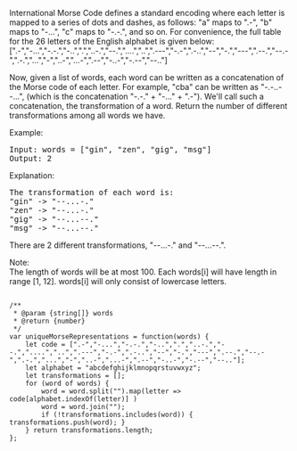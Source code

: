 International Morse Code defines a standard encoding where each letter is mapped to a series of dots and dashes, as follows: "a" maps to ".-", "b" maps to "-...", "c" maps to "-.-.", and so on.
For convenience, the full table for the 26 letters of the English alphabet is given below:  
[".-","-...","-.-.","-..",".","..-.","--.","....","..",".---","-.-",".-..","--","-.","---",".--.","--.-",".-.","...","-","..-","...-",".--","-..-","-.--","--.."]  

Now, given a list of words, each word can be written as a concatenation of the Morse code of each letter. For example, "cba" can be written as "-.-..--...", (which is the concatenation "-.-." + "-..." + ".-"). We'll call such a concatenation, the transformation of a word.
Return the number of different transformations among all words we have.

Example:
<pre>
Input: words = ["gin", "zen", "gig", "msg"]
Output: 2
</pre>

Explanation: 
<pre>
The transformation of each word is:
"gin" -> "--...-."
"zen" -> "--...-."
"gig" -> "--...--."
"msg" -> "--...--."
</pre>

There are 2 different transformations, "--...-." and "--...--.".

Note:  
The length of words will be at most 100.
Each words[i] will have length in range [1, 12].
words[i] will only consist of lowercase letters.

<pre><code>
/**
 * @param {string[]} words
 * @return {number}
 */
var uniqueMorseRepresentations = function(words) {
    let code = [".-","-...","-.-.","-..",".","..-.","--.","....","..",".---","-.-",".-..","--","-.","---",".--.","--.-",".-.","...","-","..-","...-",".--","-..-","-.--","--.."];
    let alphabet = "abcdefghijklmnopqrstuvwxyz";
    let transformations = [];
    for (word of words) {
        word = word.split("").map(letter => code[alphabet.indexOf(letter)] )
        word = word.join("");
        if (!transformations.includes(word)) { transformations.push(word); }
    } return transformations.length;
};
</code></pre>